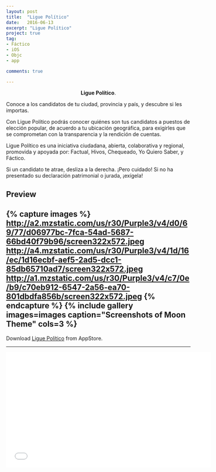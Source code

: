 ```yaml
---
layout: post
title:  "Ligue Político"
date:   2016-06-13
excerpt: "Ligue Político"
project: true
tag:
- Fáctico 
- iOS
- Objc
- app

comments: true

---
```


    
<center><b>Ligue Político</b>.</center>
     
Conoce a los candidatos de tu ciudad, provincia y país, y descubre si les importas.

Con Ligue Político podrás conocer quiénes son tus candidatos a puestos de elección popular, de acuerdo a tu ubicación geográfica, para exigirles que se comprometan con la transparencia y la rendición de cuentas. 

Ligue Político es una iniciativa ciudadana, abierta, colaborativa y regional, promovida y apoyada por: Factual, Hivos, Chequeado, Yo Quiero Saber, y Fáctico.

Si un candidato te atrae, desliza a la derecha. ¡Pero cuidado! Si no ha presentado su declaración patrimonial o jurada, ¡exígela!


## Preview

{% capture images %}
	http://a2.mzstatic.com/us/r30/Purple3/v4/d0/69/77/d06977bc-7fca-54ad-5687-66bd40f79b96/screen322x572.jpeg
	http://a4.mzstatic.com/us/r30/Purple3/v4/1d/16/ec/1d16ecbf-aef5-2ad5-dcc1-85db65710ad7/screen322x572.jpeg
	http://a1.mzstatic.com/us/r30/Purple3/v4/c7/0e/b9/c70eb912-6547-2a56-ea70-801dbdfa856b/screen322x572.jpeg
{% endcapture %}
{% include gallery images=images caption="Screenshots of Moon Theme" cols=3 %}
---

Download  [Ligue Político](https://itunes.apple.com/mx/app/ligue-politico/id1036339757?mt=8) from AppStore.      


---

<iframe width="560" height="315" src="//www.youtube.com/embed/13R6oi06YcQ" frameborder="0"> </iframe>

